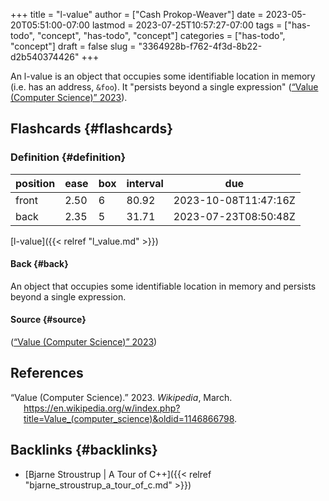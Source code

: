 +++
title = "l-value"
author = ["Cash Prokop-Weaver"]
date = 2023-05-20T05:51:00-07:00
lastmod = 2023-07-25T10:57:27-07:00
tags = ["has-todo", "concept", "has-todo", "concept"]
categories = ["has-todo", "concept"]
draft = false
slug = "3364928b-f762-4f3d-8b22-d2b540374426"
+++

An l-value is an object that occupies some identifiable location in memory (i.e. has an address, `&foo`). It "persists beyond a single expression" (<a href="#citeproc_bib_item_1">“Value (Computer Science)” 2023</a>).


## Flashcards {#flashcards}


### Definition {#definition}

| position | ease | box | interval | due                  |
|----------|------|-----|----------|----------------------|
| front    | 2.50 | 6   | 80.92    | 2023-10-08T11:47:16Z |
| back     | 2.35 | 5   | 31.71    | 2023-07-23T08:50:48Z |

[l-value]({{< relref "l_value.md" >}})


#### Back {#back}

An object that occupies some identifiable location in memory and persists beyond a single expression.


#### Source {#source}

(<a href="#citeproc_bib_item_1">“Value (Computer Science)” 2023</a>)

## References

<style>.csl-entry{text-indent: -1.5em; margin-left: 1.5em;}</style><div class="csl-bib-body">
  <div class="csl-entry"><a id="citeproc_bib_item_1"></a>“Value (Computer Science).” 2023. <i>Wikipedia</i>, March. <a href="https://en.wikipedia.org/w/index.php?title=Value_(computer_science)&oldid=1146866798">https://en.wikipedia.org/w/index.php?title=Value_(computer_science)&#38;oldid=1146866798</a>.</div>
</div>


## Backlinks {#backlinks}

-   [Bjarne Stroustrup | A Tour of C++]({{< relref "bjarne_stroustrup_a_tour_of_c.md" >}})
